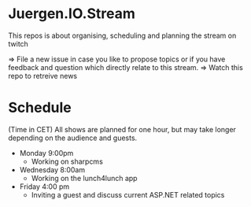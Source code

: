 # Juergen.IO.Stream
This repos is about organising, scheduling and planning the stream on twitch 

=> File a new issue in case you like to propose topics or if you have feedback and question which directly relate to this stream.
=> Watch this repo to retreive news 

# Schedule
(Time in CET)
All shows are planned for one hour, but may take longer depending on the audience and guests.
* Monday 9:00pm
  * Working on sharpcms
* Wednesday 8:00am
  * Working on the lunch4lunch app
* Friday 4:00 pm
  * Inviting a guest and discuss current  ASP.NET  related topics 
